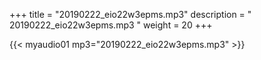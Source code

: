 +++
title = "20190222_eio22w3epms.mp3"
description = " 20190222_eio22w3epms.mp3 "
weight = 20
+++

{{< myaudio01 mp3="20190222_eio22w3epms.mp3" >}}

